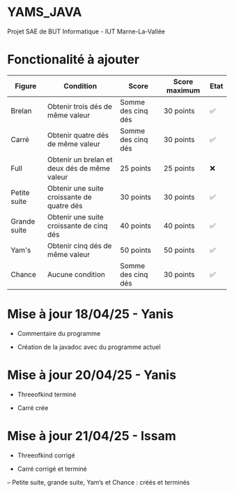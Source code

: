 # YAMS_JAVA
Projet SAE de BUT Informatique - IUT Marne-La-Vallée

# Fonctionalité à ajouter

| Figure         | Condition                                  | Score              | Score maximum | Etat |
|----------------|--------------------------------------------|--------------------|---------------|------|
| Brelan         | Obtenir trois dés de même valeur           | Somme des cinq dés | 30 points     | ✅ |
| Carré          | Obtenir quatre dés de même valeur          | Somme des cinq dés | 30 points     | ✅ |
| Full           | Obtenir un brelan et deux dés de même valeur | 25 points          | 25 points     | ❌ |
| Petite suite   | Obtenir une suite croissante de quatre dés  | 30 points          | 30 points     | ✅ |
| Grande suite   | Obtenir une suite croissante de cinq dés    | 40 points          | 40 points     | ✅ |
| Yam's          | Obtenir cinq dés de même valeur             | 50 points          | 50 points     | ✅  |
| Chance         | Aucune condition                           | Somme des cinq dés | 30 points     | ✅ |

# Mise à jour 18/04/25 - Yanis

- Commentaire du programme

- Création de la javadoc avec du programme actuel

# Mise à jour 20/04/25 - Yanis

- Threeofkind terminé

- Carré crée

# Mise à jour 21/04/25 - Issam

- Threeofkind corrigé

- Carré corrigé et terminé 

– Petite suite, grande suite, Yam’s et Chance : créés et terminés
